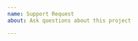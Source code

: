 ```yaml
---
name: Support Request
about: Ask questions about this project

---
```


<!-- 
STOP -- PLEASE READ!

GitHub is not the right place for support requests.

If you're looking for help, post your question on the [Kubernetes Slack ](http://slack.k8s.io/) #sig-storage Channel.

If the matter is security related, please disclose it privately via https://kubernetes.io/security/.
-->
